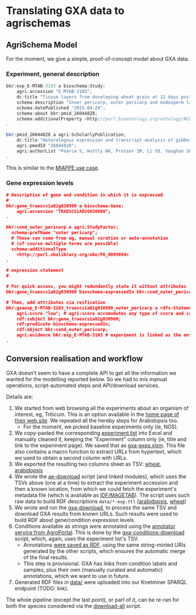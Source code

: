 # Translating GXA data to agrischemas

## AgriSchema Model

For the moment, we give a simple, proof-of-concept model about GXA data.

### Experiment, general description

```java
bkr:exp_E-MTAB-3103 a bioschema:Study;
	agri:accession "E-MTAB-3103";
	dc:title "Tissue layers from developing wheat grain at 12 days post-anthesis";
	schema:description "Inner pericarp, outer pericarp and endosperm layers from...";
	schema:datePublished "2015-04-24";
	schema:about bkr:pmid_26044828;
	schema:additionalProperty <http://purl.bioontology.org/ontology/NCBITAXON/4565>;
.

bkr:pmid_26044828 a agri:ScholarlyPublication;
	dc:title "Heterologous expression and transcript analysis of gibberellin biosynthetic genes..."
	agri:pmedId "26044828";
	agri:authorList "Pearce S, Huttly AK, Prosser IM, Li YD, Vaughan SP, ...";
.
```

This is similar to the [MIAPPE use case](../miappe-use-case/README.md).

### Gene expression levels

```json
# Description of gene and condition in which it is expressed
#
bkr:gene_traescs1a02g030900 a bioschema:Gene;
	agri:accession "TRAESCS1A02G030900";
.

bkr:cond_outer_pericarp a agri:StudyFactor; 
  schema:prefName "outer pericarp";
  # These can come from eg, manual curation or auto-annotation
  # (of course multiple terms are possible)
  schema:additionalType
    <http://purl.obolibrary.org/obo/PO_0009084>
.

# expression statement
#

# For quick access, you might redundantly state it without attributes
bkr:gene_traescs1a02g030900 bioschema:expressedIn bkr:cond_outer_pericarp.

# Then, add attributes via reification
bkr:gxaexp_E-MTAB-3103_traescs1a02g030900_outer_pericarp a rdfs:Statement;
	agri:score "low"; # agri:score accomodates any type of score and can have subclasses (eg, pvalue)
	rdf:subject bkr:gene_traescs1a02g030900;
	rdf:predicate bioschema:expressedIn;
	rdf:object bkr:cond_outer_pericarp;
	agri:evidence bkr:exp_E-MTAB-3103 # experiment is linked as the entity that provides evidence for it
.
```

## Conversion realisation and workflow

GXA doesn't seem to have a complete API to get all the information we wanted for the modelling reported below. So we had to mix manual operations, script-automated steps and API/download services.  

Details are:
1. We started from web browsing all the experiments about an organism of interest, eg, Triticum. This is an option available in the [home page of their web site](https://www.ebi.ac.uk/gxa/home). We repeated all the hereby steps for Arabidopsis too.
   * For the moment, we picked baseline experiments only (ie, NGS).
2. We copy-pasted the corresponding [experiment list](https://www.ebi.ac.uk/gxa/experiments?species=triticum%20aestivum&experimentType=baseline) into Excel and manually cleaned it, keeping the "Experiment" column only (ie, title and link to the experiment page). We saved that as [gxa-exps.xlsm](gxa-exps.xlsm). This file also contains a macro function to extract URLs from hypertext, which we used to obtain a second column with URLs.
3. We exported the resulting two columns sheet as TSV: [wheat](gxa-wheat-exps.tsv), [arabidopsis](gxa-arabidopsis-exps.tsv)
4. We wrote the [ae-download](ae-download.py) script (and linked modules), which uses the TSVs above (one at a time) to extract the experiment accession and then a known location, from which we could fetch the experiment's metadata file (which is available as [IDF/MAGETAB](https://www.ebi.ac.uk/arrayexpress/help/magetab_spec.html)). The script uses such raw data to build RDF descriptions `data/*-exp.ttl` ([arabidopsis](data/arabidopsis-exp.ttl), [wheat](data/wheat-exp.ttl))
5. We wrote and run the [gxa-download](ae-download.py), to process the same TSV and download GXA results from known URLs. Such results were used to build RDF about gene/condition expression levels.
6. Conditions available as strings were annotated using the [annotator service from AgroPortal](http://agroportal.lirmm.fr/annotator). This is done by the [gxa-conditions-download](gxa-conditions-download.py) script, which, again, uses the experiment list's TSV.
   * Annotations [were saved as RDF](data/gxa-conditions.ttl), using the same string-minted URIs generated by the other scripts, which ensures the automatic merge of the final results.
   * This step is provisional. GXA has links from condition labels and samples, plus their own (manually curated and automatic) annotations, which we want to use in future.
7. Generated RDF files in [data/](data) were uploaded into our Knetminer SPARQL endpoint (TODO: link).

The whole pipeline (except the last point), or part of it, can be re-ran for both the species considered via the [download-all](download-all.sh) script.